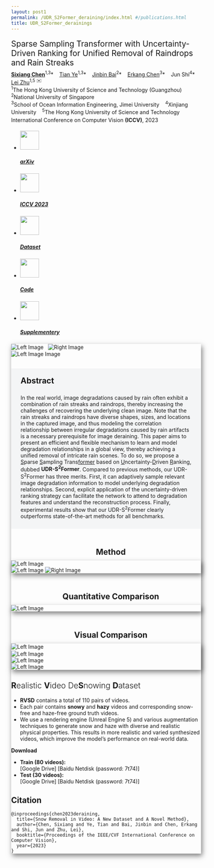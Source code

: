 ```yaml
---
layout: post1
permalink: /UDR_S2Former_deraining/index.html #/publications.html
title: UDR_S2Former_derainings
---
```



<h2 class="post-title" style="margin-bottom:7px;margin-top:20px;font-weight:400;">Sparse Sampling Transformer with Uncertainty-Driven Ranking for Unified Removal of Raindrops and Rain Streaks</h2>
<!-- <h2 class="post-title" style="margin-bottom:20px;margin-top:7px;">Unified Removal of Raindrops and Rain Streaks</h2>  -->

<div class="post-authors" style="margin-bottom:5px;">
<a href="https://ephemeral182.github.io"><strong>Sixiang Chen</strong></a><sup>1,3</sup>*&nbsp;&nbsp;&nbsp; <a href="https://owen718.github.io">Tian Ye</a><sup>1,3</sup>*&nbsp;&nbsp;&nbsp;
<a href="https://noyii.github.io">Jinbin Bai</a><sup>2</sup>*&nbsp;&nbsp;&nbsp;
<a href="https://scholar.google.com.hk/citations?hl=zh-CN&user=hWo1RTsAAAAJ">Erkang Chen</a><sup>3</sup>*&nbsp;&nbsp;&nbsp;
Jun Shi<sup>4</sup>*&nbsp;&nbsp;&nbsp;
<a href="https://sites.google.com/site/indexlzhu/home">Lei Zhu</a><sup>1,5 ✉️</sup>&nbsp;&nbsp;&nbsp;
<br>
<sup>1</sup>The Hong Kong University of Science and Technology (Guangzhou)&nbsp;&nbsp;&nbsp;
<sup>2</sup>National University of Singapore&nbsp;&nbsp;&nbsp;<br>
<sup>3</sup>School of Ocean Information Engineering, Jimei University&nbsp;&nbsp;&nbsp;             
<sup>4</sup>Xinjiang University&nbsp;&nbsp;&nbsp; 
<sup>5</sup>The Hong Kong University of Science and Technology&nbsp;&nbsp;&nbsp;         
</div>

<div class="post-authors" style="margin-bottom:20px;">
International Conference on Computer Vision <strong>(ICCV)</strong>, 2023
</div>

<div style="margin-bottom: 0.7em;" class="post-authors">
                <div class="col-md-8 col-md-offset-2 text-center">
                    <ul class="nav nav-pills nav-justified" style="box-shadow:0 0">
                        <li>
                            <a href="https://ephemeral182.github.io/UDR_S2Former_deraining/">
                            <!-- <a href="https://arxiv.org/abs/2112.05504"> -->
                            <img class="post-logo" src="https://ephemeral182.github.io/images/paper.jpg" height="50px">
                                <h5><strong>arXiv</strong></h5>
                            </a>
                        </li>
                        <li>
                             <a href="https://ephemeral182.github.io/UDR_S2Former_deraining/">
                            <img class="post-logo" src="https://ephemeral182.github.io/images/paper.jpg" height="50px">
                                <h5><strong>ICCV 2023</strong></h5>
                            </a>
                        </li>
                        <li>
                             <a href="https://ephemeral182.github.io/UDR_S2Former_deraining/">
                            <img class="post-logo" src="https://ephemeral182.github.io/images/datatset.jpg" height="50px">
                                <h5><strong>Dataset</strong></h5>
                            </a>
                        </li>                        
                        <li>
                            <a href="https://ephemeral182.github.io/UDR_S2Former_deraining/">
                            <img class="post-logo" src="https://ephemeral182.github.io/images/github.png" height="50px">
                                <h5><strong>Code</strong></h5>
                            </a>
                        </li>
                        <li>
                             <a href="https://ephemeral182.github.io/UDR_S2Former_deraining/">
                            <img class="post-logo" src="https://ephemeral182.github.io/images/supplementary.jpg" height="50px">
                                <h5><strong>Supplementery</strong></h5>
                            </a>
                        </li>
                    </ul>
                </div>
        </div>

<div class="post-line"></div>

<div style="box-shadow:3px 6px 13px 0px  rgba(0,0,0,0.5)">
<div class="post-img-group">
    <img class="post-img" style="left:0;right:0;margin-bottom:1px;max-width:50%" src="https://ephemeral182.github.io/images/real_gif1.gif" alt="Left Image">&nbsp;&nbsp;
    <img class="post-img" style="left:0;right:0;margin-bottom:1px;max-width:50%" src="https://ephemeral182.github.io/images/real_gif2.gif" alt="Right Image">
  </div> 
  <div class="post-img-group">
      <img class="post-img" style="left:0;right:0;margin-bottom:0;max-width:100%" src="https://ephemeral182.github.io/images/350.gif" alt="Left Image Image">
  </div> 

  <!-- <div class="post-img-group">
    <img class="post-img" src="../assets/img/VideoDesnowing/1.gif" alt="Left Image">
    <img class="post-img" src="../assets/img/VideoDesnowing/2.gif" alt="Right Image">
  </div> -->

<!-- <img src="../assets/img/VideoDesnowing/1.gif" class="post-img" role="img"> -->


<div style="background-color:#f0f1f3a6;">
<h2 class="post-section" style="
    padding-left: 25px;
    margin-bottom: 0px;
    padding-top: 20px;
">Abstract</h2>
<p style="
    padding: 25px;
    padding-top: 10px;
">In the real world, image degradations caused by rain often exhibit a combination of rain streaks and raindrops, thereby increasing the challenges of recovering the underlying clean image. Note that the rain streaks and raindrops have diverse shapes, sizes, and locations in the captured image, and thus modeling the correlation relationship between irregular degradations caused by rain artifacts is a necessary prerequisite for image deraining. 
This paper aims to present an efficient and flexible mechanism to learn and model degradation relationships in a global view, thereby achieving a unified removal of intricate rain scenes. 
To do so, we propose a <u>S</u>parse <u>S</u>ampling Trans<u>former</u> based on <u>U</u>ncertainty-<u>D</u>riven <u>R</u>anking, dubbed <strong>UDR-S<sup>2</sup>Former</strong>. 
Compared to previous methods, our UDR-S<sup>2</sup>Former has three merits. First, it can adaptively sample relevant image degradation information to model underlying degradation relationships. 
Second, explicit application of the uncertainty-driven ranking strategy can facilitate the network to attend to degradation features and understand the reconstruction process. 
Finally, experimental results show that our UDR-S<sup>2</sup>Former clearly outperforms state-of-the-art methods for all benchmarks.</p>

</div>

<h2 class="post-section" style="
    text-align: center;
    padding-left: 25px;
    margin-bottom: 10px;
    padding-top: 20px;
">Method</h2>
<div style="box-shadow:3px 6px 13px 0px  rgba(0,0,0,0.5)">
  <div class="post-img-group">
    <img class="post-img" style="max-width:100%" src="https://ephemeral182.github.io/images/uncertainty_map.png" alt="Left Image">
  </div>


<div class="post-img-group">
    <img class="post-img" style="max-width:50%" src="https://ephemeral182.github.io/images/udr_overview1.png" alt="Left Image">
    <img class="post-img" style="max-width:50%" src="https://ephemeral182.github.io/images/udr_overview2.png" alt="Right Image">
  </div> 
  </div>

<h2 class="post-section" style="
    text-align: center;
    padding-left: 25px;
    margin-bottom: 10px;
    padding-top: 20px;
">Quantitative Comparison</h2>
<div style="box-shadow:3px 6px 13px 0px  rgba(0,0,0,0.5)">
  <div class="post-img-group">
    <img class="post-img" style="max-width:100%;margin-bottom:0;" src="https://ephemeral182.github.io/images/metric.png"  alt="Left Image">
  </div>
  </div>


<h2 class="post-section" style="
    text-align: center;
    padding-left: 25px;
    margin-bottom: 10px;
    padding-top: 20px;
">Visual Comparison</h2>
<div style="box-shadow:3px 6px 13px 0px  rgba(0,0,0,0.5)">
  <div class="post-img-group">
    <img class="post-img" style="max-width:100%;margin-bottom:2px;" src="https://ephemeral182.github.io/images/udr_visual1.png"  alt="Left Image">
  </div>
    <div class="post-img-group">
    <img class="post-img" style="max-width:100%;margin-bottom:0;" src="https://ephemeral182.github.io/images/udr_visual3.png"  alt="Left Image">
  </div>
    <div class="post-img-group">
    <img class="post-img" style="max-width:100%;margin-bottom:0;" src="https://ephemeral182.github.io/images/udr_visual4.png"  alt="Left Image">
  </div>
    <div class="post-img-group">
    <img class="post-img" style="max-width:100%;margin-bottom:0;" src="https://ephemeral182.github.io/images/udr_visual5.png"  alt="Left Image">
  </div>
  </div>


<h2 class="post-section"  style="font-weight:300;"><strong>R</strong>ealistic <strong>V</strong>ideo De<strong>S</strong>nowing <strong>D</strong>ataset</h2>

- <strong>RVSD</strong> contains a total of 110 pairs of videos. 
- Each pair contains <strong>snowy</strong> and  <strong>hazy</strong> videos and corresponding snow-free and haze-free ground truth videos. 
- We use a rendering engine (Unreal Engine 5) and various augmentation techniques to generate snow and haze with diverse and realistic physical properties. This results in more realistic and varied synthesized videos, which improve the model’s performance on real-world data. 



<div class="post-section"  style="font-weight:700;">Download</div>
<!-- <div style="font-weight:300;">Train (100 videos):  [Google Drive]  [Baidu Netdisk (password: 7t74)]</div>
<div style="font-weight:300;">Test (20 videos):  [Google Drive]  [Baidu Netdisk (password: 7t74)] </div> -->



- **Train (80 videos):**  
    [Google Drive]  [Baidu Netdisk (password: 7t74)]
- **Test (30 videos):**  
    [Google Drive]  [Baidu Netdisk (password: 7t74)]

<h2 class="post-section">Citation</h2>


```
@inproceedings{chen2023deraining,
  title={Snow Removal in Video: A New Dataset and A Novel Method},
  author={Chen, Sixiang and Ye, Tian and Bai, Jinbin and Chen, Erkang and Shi, Jun and Zhu, Lei},
  booktitle={Proceedings of the IEEE/CVF International Conference on Computer Vision},
  year={2023}
}
```